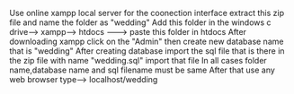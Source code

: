 Use online xampp local server for the coonection interface
extract this zip file and name the folder as "wedding"
Add this folder in the windows c drive--> xampp--> htdocs ---> paste this folder in htdocs
After downloading xampp click on the "Admin" then create new database name that is "wedding"
After creating database import the sql file that is there in the zip file with name "wedding.sql" import that file
In all cases folder name,database name and sql filename must be same
After that use any web browser type--> localhost/wedding
